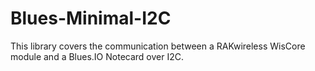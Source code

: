 # Blues-Minimal-I2C
This library covers the communication between a RAKwireless WisCore module and a Blues.IO Notecard over I2C.
